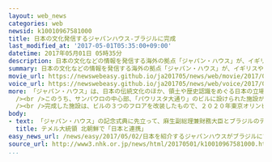 ```yaml
---
layout: web_news
categories: web
newsid: k10010967581000
title: 日本の文化発信するジャパンハウス-ブラジルに完成
last_modified_at: '2017-05-01T05:35:00+09:00'
datetime: 2017年05月01日 05時35分
description: 日本の文化などの情報を発信する海外の拠点「ジャパン・ハウス」が、イギリスやアメリカに先駆けてブラジルのサンパウロに完成し、麻生副総理兼財務大臣や、テメル大統領などが出席して記念の式典が行われました。
summary: 日本の文化などの情報を発信する海外の拠点「ジャパン・ハウス」が、イギリスやアメリカに先駆けてブラジルのサンパウロに完成し、麻生副総理兼財務大臣や、テメル大統領などが出席して記念の式典が行われました。
movie_url: https://newswebeasy.github.io/ja201705/news/web/movie/2017/05/02/k10010967581000.mp4
voice_url: https://newswebeasy.github.io/ja201705/news/web/voice/2017/05/02/k10010967581000.mp3
more: 「ジャパン・ハウス」は、日本の伝統文化のほか、領土や歴史認識をめぐる日本の立場などに関する情報の海外発信を強化するため、日本政府が、イギリスのロンドンとアメリカのロサンゼルス、それにブラジルのサンパウロに新たに設ける広報拠点です。<br
  /><br />このうち、サンパウロの中心部、「パウリスタ大通り」のビルに設けられた施設がほかに先駆けて完成し、先月３０日、記念の式典が行われました。式典には、日本の麻生副総理兼財務大臣や、ブラジルのテメル大統領に加えて現地の日系人などおよそ２００人が出席して、施設の完成を祝いました。<br
  /><br />完成した施設は、ビルの３つのフロアを改装したもので、２０２０年東京オリンピック・パラリンピックのメインスタジアムのデザインを担当する建築家の隈研吾氏が設計したひのきの外壁が特徴的です。また、日本の職人が伝統的な手法で竹を編み上げた巨大なオブジェのほか、沖縄の織物「芭蕉布」が置かれ、日本の伝統文化などを紹介するコーナーが設けられています。ブラジルの「ジャパン・ハウス」は、今月６日に一般公開される予定です。
body:
- text: 「ジャパン・ハウス」の記念式典に先立って、麻生副総理兼財務大臣とブラジルのテメル大統領が、およそ４０分にわたって会談しました。同席した薗浦外務副大臣によりますと、この中で、麻生副総理は、北朝鮮の核やミサイルの開発など最近の情勢について説明したということです。これに対し、テメル大統領は、「さまざまなレベルで、日本と連携をしていきたい」と述べたということです。
  title: テメル大統領 北朝鮮で「日本と連携」
easy_news_url: /news/easy/2017/05/02/日本を紹介するジャパンハウスがブラジルにできる/
source_url: http://www3.nhk.or.jp/news/html/20170501/k10010967581000.html
...
```

